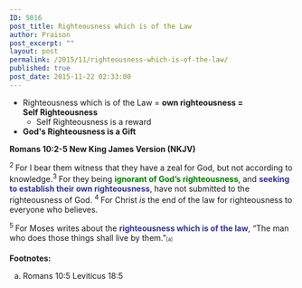```yaml
---
ID: 5016
post_title: Righteousness which is of the Law
author: Praison
post_excerpt: ""
layout: post
permalink: /2015/11/righteousness-which-is-of-the-law/
published: true
post_date: 2015-11-22 02:33:00
---
```

<ul>
	<li class="passage-display">Righteousness which is of the Law = <strong>own righteousness = Self Righteousness</strong>
<ul>
	<li class="passage-display">Self Righteousness is a reward</li>
</ul>
</li>
	<li class="passage-display"><strong>God's Righteousness is a Gift </strong></li>
</ul>
<p class="passage-display"><strong><span class="passage-display-bcv">Romans 10:2-5
</span><span class="passage-display-version">New King James Version (NKJV)</span></strong></p>
<span id="en-NKJV-28191" class="text Rom-10-2"><sup class="versenum">2 </sup>For I bear them witness that they have a zeal for God, but not according to knowledge.</span><span id="en-NKJV-28192" class="text Rom-10-3"><sup class="versenum">3 </sup>For they being <span style="color: #008000;"><strong>ignorant of God’s righteousness</strong></span>, and <span style="color: #333399;"><strong>seeking to establish their own righteousness</strong></span>, have not submitted to the righteousness of God. </span><span id="en-NKJV-28193" class="text Rom-10-4"><sup class="versenum">4 </sup>For Christ <i>is</i> the end of the law for righteousness to everyone who believes.</span>

<span id="en-NKJV-28194" class="text Rom-10-5"><sup class="versenum">5 </sup>For Moses writes about the <span style="color: #333399;"><strong>righteousness which is of the law</strong></span>, <span class="oblique">“The man who does those things shall live by them.”</span><sup class="footnote" style="box-sizing: border-box; font-size: 0.625em; line-height: 22px; position: relative; vertical-align: top; top: 0px;" data-fn="#fen-NKJV-28194a" data-link="[&lt;a href=&quot;#fen-NKJV-28194a&quot; title=&quot;See footnote a&quot;&gt;a&lt;/a&gt;]">[a]</sup></span>
<div class="footnotes">

<strong>Footnotes:</strong>
<ol type="a">
	<li id="fen-NKJV-28194a">Romans 10:5 <span class="footnote-text">Leviticus 18:5</span></li>
</ol>
</div>